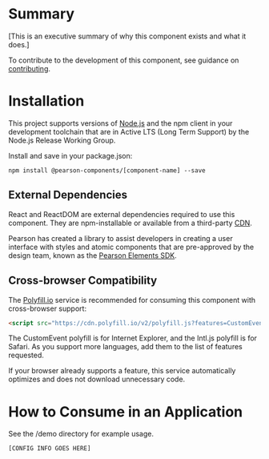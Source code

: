 # Summary

[This is an executive summary of why this component exists and what it does.]

To contribute to the development of this component, see guidance on [contributing](README.contribute.md).

# Installation

This project supports versions of [Node.js](https://nodejs.org) and the npm client in your development toolchain that are 
in Active LTS (Long Term Support) by the Node.js Release Working Group.

Install and save in your package.json:

    npm install @pearson-components/[component-name] --save

## External Dependencies

React and ReactDOM are external dependencies required to use this component. They are npm-installable or available from 
a third-party [CDN](https://cdnjs.com/libraries/react/).

Pearson has created a library to assist developers in creating a user interface with styles and atomic components that are
pre-approved by the design team, known as the [Pearson Elements SDK](https://www.npmjs.com/package/pearson-elements).

## Cross-browser Compatibility

The [Polyfill.io](https://cdn.polyfill.io/v2/docs/examples) service is recommended for consuming this component with 
cross-browser support:

```html
<script src="https://cdn.polyfill.io/v2/polyfill.js?features=CustomEvent,Intl.~locale.en,Intl.~locale.fr"></script>
```

The CustomEvent polyfill is for Internet Explorer, and the Intl.js polyfill is for Safari. As you support more languages,
add them to the list of features requested.

If your browser already supports a feature, this service automatically optimizes and does not download unnecessary code.

# How to Consume in an Application

See the /demo directory for example usage.
    
    [CONFIG INFO GOES HERE]
